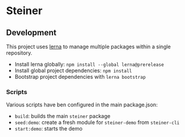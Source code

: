 # Steiner

## Development
This project uses [lerna](https://github.com/lerna/lerna) to manage multiple packages within a single repository.

- Install lerna globally: `npm install --global lerna@prerelease`
- Install global project dependencies: `npm install`
- Bootstrap project dependencies with `lerna bootstrap`

### Scripts
Various scripts have ben configured in the main package.json:

- `build`: builds the main `steiner` package
- `seed:demo`: create a fresh module for `steiner-demo` from `steiner-cli`
- `start:demo`: starts the demo